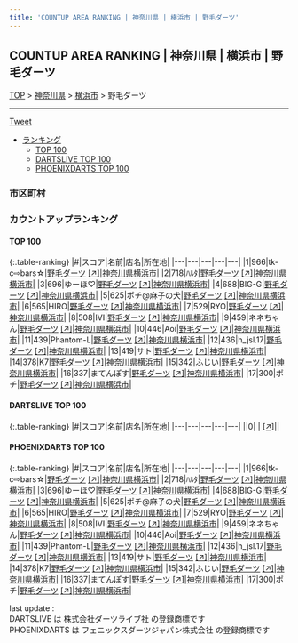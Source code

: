 ```yaml
---
title: 'COUNTUP AREA RANKING | 神奈川県 | 横浜市 | 野毛ダーツ'
---
```

## COUNTUP AREA RANKING | 神奈川県 | 横浜市 | 野毛ダーツ

[TOP](/darts/rank/) > [神奈川県](/darts/rank/神奈川県/) > [横浜市](/darts/rank/神奈川県/横浜市/) > 野毛ダーツ

___

<a href="https://twitter.com/share?ref_src=twsrc%5Etfw" data-text="COUNTUP AREA RANKING | 神奈川県横浜市野毛ダーツ" class="twitter-share-button" data-hashtags="DARTSLIVE,PHOENIXDARTS,darts,ダーツ" data-show-count="false">Tweet</a>

* [ランキング](#カウントアップランキング)
    * [TOP 100](#top-100)
    * [DARTSLIVE TOP 100](#dartslive-top-100)
    * [PHOENIXDARTS TOP 100](#phoenixdarts-top-100)

### 市区町村

<ul>

</ul>

### カウントアップランキング

#### TOP 100



{:.table-ranking}
|#|スコア|名前|店名|所在地|
|---|---|---|---|---|
|1|966|<span class="rank-name-pd">tk-c⇨bars☆</span>|<a href="/darts/rank/shops/87576.html">野毛ダーツ</a> <a href="https://vs.phoenixdarts.com/jp/shop/shopDetailInfo/s_87576?s_seq=87576">[↗]</a>|<a href="/darts/rank/神奈川県/横浜市">神奈川県横浜市</a>|
|2|718|<span class="rank-name-pd">ﾊﾙﾀ</span>|<a href="/darts/rank/shops/87576.html">野毛ダーツ</a> <a href="https://vs.phoenixdarts.com/jp/shop/shopDetailInfo/s_87576?s_seq=87576">[↗]</a>|<a href="/darts/rank/神奈川県/横浜市">神奈川県横浜市</a>|
|3|696|<span class="rank-name-pd">ゆーほ♡</span>|<a href="/darts/rank/shops/87576.html">野毛ダーツ</a> <a href="https://vs.phoenixdarts.com/jp/shop/shopDetailInfo/s_87576?s_seq=87576">[↗]</a>|<a href="/darts/rank/神奈川県/横浜市">神奈川県横浜市</a>|
|4|688|<span class="rank-name-pd">BIG-G</span>|<a href="/darts/rank/shops/87576.html">野毛ダーツ</a> <a href="https://vs.phoenixdarts.com/jp/shop/shopDetailInfo/s_87576?s_seq=87576">[↗]</a>|<a href="/darts/rank/神奈川県/横浜市">神奈川県横浜市</a>|
|5|625|<span class="rank-name-pd">ポチ@麻子の犬</span>|<a href="/darts/rank/shops/87576.html">野毛ダーツ</a> <a href="https://vs.phoenixdarts.com/jp/shop/shopDetailInfo/s_87576?s_seq=87576">[↗]</a>|<a href="/darts/rank/神奈川県/横浜市">神奈川県横浜市</a>|
|6|565|<span class="rank-name-pd">HIRO</span>|<a href="/darts/rank/shops/87576.html">野毛ダーツ</a> <a href="https://vs.phoenixdarts.com/jp/shop/shopDetailInfo/s_87576?s_seq=87576">[↗]</a>|<a href="/darts/rank/神奈川県/横浜市">神奈川県横浜市</a>|
|7|529|<span class="rank-name-pd">RYO</span>|<a href="/darts/rank/shops/87576.html">野毛ダーツ</a> <a href="https://vs.phoenixdarts.com/jp/shop/shopDetailInfo/s_87576?s_seq=87576">[↗]</a>|<a href="/darts/rank/神奈川県/横浜市">神奈川県横浜市</a>|
|8|508|<span class="rank-name-pd">IVI</span>|<a href="/darts/rank/shops/87576.html">野毛ダーツ</a> <a href="https://vs.phoenixdarts.com/jp/shop/shopDetailInfo/s_87576?s_seq=87576">[↗]</a>|<a href="/darts/rank/神奈川県/横浜市">神奈川県横浜市</a>|
|9|459|<span class="rank-name-pd">ネネちゃん</span>|<a href="/darts/rank/shops/87576.html">野毛ダーツ</a> <a href="https://vs.phoenixdarts.com/jp/shop/shopDetailInfo/s_87576?s_seq=87576">[↗]</a>|<a href="/darts/rank/神奈川県/横浜市">神奈川県横浜市</a>|
|10|446|<span class="rank-name-pd">Aoi</span>|<a href="/darts/rank/shops/87576.html">野毛ダーツ</a> <a href="https://vs.phoenixdarts.com/jp/shop/shopDetailInfo/s_87576?s_seq=87576">[↗]</a>|<a href="/darts/rank/神奈川県/横浜市">神奈川県横浜市</a>|
|11|439|<span class="rank-name-pd">Phantom-L</span>|<a href="/darts/rank/shops/87576.html">野毛ダーツ</a> <a href="https://vs.phoenixdarts.com/jp/shop/shopDetailInfo/s_87576?s_seq=87576">[↗]</a>|<a href="/darts/rank/神奈川県/横浜市">神奈川県横浜市</a>|
|12|436|<span class="rank-name-pd">h_jsl.17</span>|<a href="/darts/rank/shops/87576.html">野毛ダーツ</a> <a href="https://vs.phoenixdarts.com/jp/shop/shopDetailInfo/s_87576?s_seq=87576">[↗]</a>|<a href="/darts/rank/神奈川県/横浜市">神奈川県横浜市</a>|
|13|419|<span class="rank-name-pd">サト</span>|<a href="/darts/rank/shops/87576.html">野毛ダーツ</a> <a href="https://vs.phoenixdarts.com/jp/shop/shopDetailInfo/s_87576?s_seq=87576">[↗]</a>|<a href="/darts/rank/神奈川県/横浜市">神奈川県横浜市</a>|
|14|378|<span class="rank-name-pd">K7</span>|<a href="/darts/rank/shops/87576.html">野毛ダーツ</a> <a href="https://vs.phoenixdarts.com/jp/shop/shopDetailInfo/s_87576?s_seq=87576">[↗]</a>|<a href="/darts/rank/神奈川県/横浜市">神奈川県横浜市</a>|
|15|342|<span class="rank-name-pd">ふじい</span>|<a href="/darts/rank/shops/87576.html">野毛ダーツ</a> <a href="https://vs.phoenixdarts.com/jp/shop/shopDetailInfo/s_87576?s_seq=87576">[↗]</a>|<a href="/darts/rank/神奈川県/横浜市">神奈川県横浜市</a>|
|16|337|<span class="rank-name-pd">まてんぽす</span>|<a href="/darts/rank/shops/87576.html">野毛ダーツ</a> <a href="https://vs.phoenixdarts.com/jp/shop/shopDetailInfo/s_87576?s_seq=87576">[↗]</a>|<a href="/darts/rank/神奈川県/横浜市">神奈川県横浜市</a>|
|17|300|<span class="rank-name-pd">ポチ</span>|<a href="/darts/rank/shops/87576.html">野毛ダーツ</a> <a href="https://vs.phoenixdarts.com/jp/shop/shopDetailInfo/s_87576?s_seq=87576">[↗]</a>|<a href="/darts/rank/神奈川県/横浜市">神奈川県横浜市</a>|


#### DARTSLIVE TOP 100



{:.table-ranking}
|#|スコア|名前|店名|所在地|
|---|---|---|---|---|
||0|<span class="rank-name-dl"> </span>|<a href="/darts/rank/shops/.html"></a> <a href="">[↗]</a>|<a href="/darts/rank//"></a>|


#### PHOENIXDARTS TOP 100



{:.table-ranking}
|#|スコア|名前|店名|所在地|
|---|---|---|---|---|
|1|966|<span class="rank-name-pd">tk-c⇨bars☆</span>|<a href="/darts/rank/shops/87576.html">野毛ダーツ</a> <a href="https://vs.phoenixdarts.com/jp/shop/shopDetailInfo/s_87576?s_seq=87576">[↗]</a>|<a href="/darts/rank/神奈川県/横浜市">神奈川県横浜市</a>|
|2|718|<span class="rank-name-pd">ﾊﾙﾀ</span>|<a href="/darts/rank/shops/87576.html">野毛ダーツ</a> <a href="https://vs.phoenixdarts.com/jp/shop/shopDetailInfo/s_87576?s_seq=87576">[↗]</a>|<a href="/darts/rank/神奈川県/横浜市">神奈川県横浜市</a>|
|3|696|<span class="rank-name-pd">ゆーほ♡</span>|<a href="/darts/rank/shops/87576.html">野毛ダーツ</a> <a href="https://vs.phoenixdarts.com/jp/shop/shopDetailInfo/s_87576?s_seq=87576">[↗]</a>|<a href="/darts/rank/神奈川県/横浜市">神奈川県横浜市</a>|
|4|688|<span class="rank-name-pd">BIG-G</span>|<a href="/darts/rank/shops/87576.html">野毛ダーツ</a> <a href="https://vs.phoenixdarts.com/jp/shop/shopDetailInfo/s_87576?s_seq=87576">[↗]</a>|<a href="/darts/rank/神奈川県/横浜市">神奈川県横浜市</a>|
|5|625|<span class="rank-name-pd">ポチ@麻子の犬</span>|<a href="/darts/rank/shops/87576.html">野毛ダーツ</a> <a href="https://vs.phoenixdarts.com/jp/shop/shopDetailInfo/s_87576?s_seq=87576">[↗]</a>|<a href="/darts/rank/神奈川県/横浜市">神奈川県横浜市</a>|
|6|565|<span class="rank-name-pd">HIRO</span>|<a href="/darts/rank/shops/87576.html">野毛ダーツ</a> <a href="https://vs.phoenixdarts.com/jp/shop/shopDetailInfo/s_87576?s_seq=87576">[↗]</a>|<a href="/darts/rank/神奈川県/横浜市">神奈川県横浜市</a>|
|7|529|<span class="rank-name-pd">RYO</span>|<a href="/darts/rank/shops/87576.html">野毛ダーツ</a> <a href="https://vs.phoenixdarts.com/jp/shop/shopDetailInfo/s_87576?s_seq=87576">[↗]</a>|<a href="/darts/rank/神奈川県/横浜市">神奈川県横浜市</a>|
|8|508|<span class="rank-name-pd">IVI</span>|<a href="/darts/rank/shops/87576.html">野毛ダーツ</a> <a href="https://vs.phoenixdarts.com/jp/shop/shopDetailInfo/s_87576?s_seq=87576">[↗]</a>|<a href="/darts/rank/神奈川県/横浜市">神奈川県横浜市</a>|
|9|459|<span class="rank-name-pd">ネネちゃん</span>|<a href="/darts/rank/shops/87576.html">野毛ダーツ</a> <a href="https://vs.phoenixdarts.com/jp/shop/shopDetailInfo/s_87576?s_seq=87576">[↗]</a>|<a href="/darts/rank/神奈川県/横浜市">神奈川県横浜市</a>|
|10|446|<span class="rank-name-pd">Aoi</span>|<a href="/darts/rank/shops/87576.html">野毛ダーツ</a> <a href="https://vs.phoenixdarts.com/jp/shop/shopDetailInfo/s_87576?s_seq=87576">[↗]</a>|<a href="/darts/rank/神奈川県/横浜市">神奈川県横浜市</a>|
|11|439|<span class="rank-name-pd">Phantom-L</span>|<a href="/darts/rank/shops/87576.html">野毛ダーツ</a> <a href="https://vs.phoenixdarts.com/jp/shop/shopDetailInfo/s_87576?s_seq=87576">[↗]</a>|<a href="/darts/rank/神奈川県/横浜市">神奈川県横浜市</a>|
|12|436|<span class="rank-name-pd">h_jsl.17</span>|<a href="/darts/rank/shops/87576.html">野毛ダーツ</a> <a href="https://vs.phoenixdarts.com/jp/shop/shopDetailInfo/s_87576?s_seq=87576">[↗]</a>|<a href="/darts/rank/神奈川県/横浜市">神奈川県横浜市</a>|
|13|419|<span class="rank-name-pd">サト</span>|<a href="/darts/rank/shops/87576.html">野毛ダーツ</a> <a href="https://vs.phoenixdarts.com/jp/shop/shopDetailInfo/s_87576?s_seq=87576">[↗]</a>|<a href="/darts/rank/神奈川県/横浜市">神奈川県横浜市</a>|
|14|378|<span class="rank-name-pd">K7</span>|<a href="/darts/rank/shops/87576.html">野毛ダーツ</a> <a href="https://vs.phoenixdarts.com/jp/shop/shopDetailInfo/s_87576?s_seq=87576">[↗]</a>|<a href="/darts/rank/神奈川県/横浜市">神奈川県横浜市</a>|
|15|342|<span class="rank-name-pd">ふじい</span>|<a href="/darts/rank/shops/87576.html">野毛ダーツ</a> <a href="https://vs.phoenixdarts.com/jp/shop/shopDetailInfo/s_87576?s_seq=87576">[↗]</a>|<a href="/darts/rank/神奈川県/横浜市">神奈川県横浜市</a>|
|16|337|<span class="rank-name-pd">まてんぽす</span>|<a href="/darts/rank/shops/87576.html">野毛ダーツ</a> <a href="https://vs.phoenixdarts.com/jp/shop/shopDetailInfo/s_87576?s_seq=87576">[↗]</a>|<a href="/darts/rank/神奈川県/横浜市">神奈川県横浜市</a>|
|17|300|<span class="rank-name-pd">ポチ</span>|<a href="/darts/rank/shops/87576.html">野毛ダーツ</a> <a href="https://vs.phoenixdarts.com/jp/shop/shopDetailInfo/s_87576?s_seq=87576">[↗]</a>|<a href="/darts/rank/神奈川県/横浜市">神奈川県横浜市</a>|


<div class="footer border-top border-gray-light mt-5 pt-3 text-right text-gray">
    last update : <span style="font-weight: italic" id="foot_last_modified"></span><br />
    DARTSLIVE は 株式会社ダーツライブ社 の登録商標です<br />
    PHOENIXDARTS は フェニックスダーツジャパン株式会社 の登録商標です<br />
</div>

<script src="https://cdnjs.cloudflare.com/ajax/libs/jquery.tablesorter/2.31.3/js/jquery.tablesorter.min.js" integrity="sha512-qzgd5cYSZcosqpzpn7zF2ZId8f/8CHmFKZ8j7mU4OUXTNRd5g+ZHBPsgKEwoqxCtdQvExE5LprwwPAgoicguNg==" crossorigin="anonymous" referrerpolicy="no-referrer"></script>
<link rel="stylesheet" href="https://cdnjs.cloudflare.com/ajax/libs/jquery.tablesorter/2.31.3/css/theme.default.min.css" integrity="sha512-wghhOJkjQX0Lh3NSWvNKeZ0ZpNn+SPVXX1Qyc9OCaogADktxrBiBdKGDoqVUOyhStvMBmJQ8ZdMHiR3wuEq8+w==" crossorigin="anonymous" referrerpolicy="no-referrer" />
<script>
$(function() {
    $(".table-ranking").tablesorter({sortList:[[0, 0]]});
    $("#foot_last_modified").text(formatDate(new Date(document.lastModified), 'yyyy-MM-dd HH:mm:ss'));
});
</script>

<script async src="https://platform.twitter.com/widgets.js" charset="utf-8"></script>